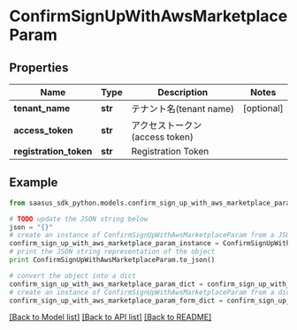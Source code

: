 # ConfirmSignUpWithAwsMarketplaceParam


## Properties
Name | Type | Description | Notes
------------ | ------------- | ------------- | -------------
**tenant_name** | **str** | テナント名(tenant name) | [optional] 
**access_token** | **str** | アクセストークン(access token) | 
**registration_token** | **str** | Registration Token | 

## Example

```python
from saasus_sdk_python.models.confirm_sign_up_with_aws_marketplace_param import ConfirmSignUpWithAwsMarketplaceParam

# TODO update the JSON string below
json = "{}"
# create an instance of ConfirmSignUpWithAwsMarketplaceParam from a JSON string
confirm_sign_up_with_aws_marketplace_param_instance = ConfirmSignUpWithAwsMarketplaceParam.from_json(json)
# print the JSON string representation of the object
print ConfirmSignUpWithAwsMarketplaceParam.to_json()

# convert the object into a dict
confirm_sign_up_with_aws_marketplace_param_dict = confirm_sign_up_with_aws_marketplace_param_instance.to_dict()
# create an instance of ConfirmSignUpWithAwsMarketplaceParam from a dict
confirm_sign_up_with_aws_marketplace_param_form_dict = confirm_sign_up_with_aws_marketplace_param.from_dict(confirm_sign_up_with_aws_marketplace_param_dict)
```
[[Back to Model list]](../README.md#documentation-for-models) [[Back to API list]](../README.md#documentation-for-api-endpoints) [[Back to README]](../README.md)


